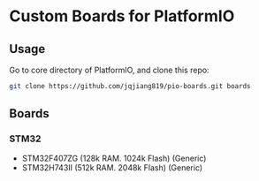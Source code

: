 # Custom Boards for PlatformIO

## Usage

Go to core directory of PlatformIO, and clone this repo:

```bash
git clone https://github.com/jqjiang819/pio-boards.git boards
```

## Boards

### STM32

- STM32F407ZG (128k RAM. 1024k Flash) (Generic)
- STM32H743II (512k RAM. 2048k Flash) (Generic)
